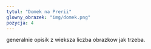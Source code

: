 ```yaml
---
tytul: "Domek na Prerii"
glowny_obrazek: "img/domek.png"
pozycja: 4
---
```


generalnie opisik z wieksza liczba obrazkow jak trzeba.
